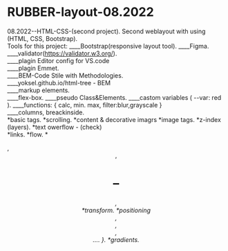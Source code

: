 # RUBBER-layout-08.2022
08.2022--HTML-CSS-(second project).
Second weblayout with using (HTML, CSS, Bootstrap).                                                                                                   
Tools for this project:
                ____Bootstrap(responsive layout tool).
                ____Figma.                                      
                ____validator(https://validator.w3.org/).    
                ____plagin Editor config for VS.code         
                ____plagin Emmet.                             
                ____BEM-Code Stile with Methodologies.        
                ____yoksel.github.io/html-tree - BEM  
                ____markup elements.    
                ____flex-box. 
                 ____pseudo Class&Elements. 
                  ____castom variables ( --var: red ).
                  ____functions: {  calc, min. max, filter:blur,grayscale }  
                   ____columns, breackinside.  
 *basic tags.              *scrolling.                                        *content & decorative imagrs
 *image tags.              *z-index (layers).                                 *text owerflow - (check)       
 *links.                   *flow.                                             *<audio>, <video>
 *buttons.                 *stylization (text, colors, fonts,                 *Forms: { lable, checkbox, radiobtnm, 
 *list tags.                 background, borders, shadows).                      textarea, placeholder, select, 
 *tables tags.             *image formats.                                       disabled, fieldset & legend...       }
 *selectors                *connecting fonts.                                 *combinator selectors.
 *properties               *site container .                                  *all: unset, initial, inherit, revert.
 *block model              *Semantics of the HTML tree:  {                    *transition.
 *border-box                 <main />, <header>,<h1>–<h6>, <nav>              *transform.
 *positioning                <section>, <article>, <aside>, <footer>.... }.   *gradients.
